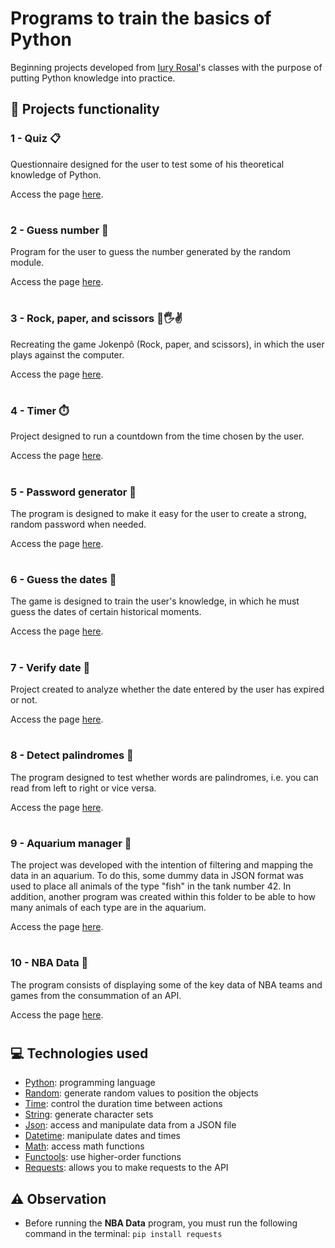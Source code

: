 # Programs to train the basics of Python
Beginning projects developed from [Iury Rosal](https://www.youtube.com/@IuryRosal)'s classes with the purpose of putting Python knowledge into practice.

## 🔨 Projects functionality

### 1 - Quiz 📋
Questionnaire designed for the user to test some of his theoretical knowledge of Python.  

Access the page [here](https://replit.com/@ArturColen/Quiz#main.py).

#

### 2 - Guess number 🔢
Program for the user to guess the number generated by the random module.  

Access the page [here](https://replit.com/@ArturColen/Guess-number#main.py).

#

### 3 - Rock, paper, and scissors 👊🖐️✌
Recreating the game Jokenpô (Rock, paper, and scissors), in which the user plays against the computer.  

Access the page [here](https://replit.com/@ArturColen/Rock-paper-and-scissors#main.py).

#

### 4 - Timer ⏱️
Project designed to run a countdown from the time chosen by the user.  

Access the page [here](https://replit.com/@ArturColen/Timer#main.py).

#

### 5 - Password generator 🔑
The program is designed to make it easy for the user to create a strong, random password when needed.  

Access the page [here](https://replit.com/@ArturColen/Password-generator#main.py).

#

### 6 - Guess the dates 📅
The game is designed to train the user's knowledge, in which he must guess the dates of certain historical moments.  

Access the page [here](https://replit.com/@ArturColen/Guess-the-dates).

#

### 7 - Verify date 📆
Project created to analyze whether the date entered by the user has expired or not.  

Access the page [here](https://replit.com/@ArturColen/Verify-date).

#

### 8 - Detect palindromes 🔄
The program designed to test whether words are palindromes, i.e. you can read from left to right or vice versa.  

Access the page [here](https://replit.com/@ArturColen/Detect-palindromes).

#

### 9 - Aquarium manager 🐠
The project was developed with the intention of filtering and mapping the data in an aquarium. To do this, some dummy data in JSON format was used to place all animals of the type "fish" in the tank number 42. In addition, another program was created within this folder to be able to how many animals of each type are in the aquarium.  

Access the page [here](https://replit.com/@ArturColen/Aquarium-manager).

#

### 10 - NBA Data 🏀
The program consists of displaying some of the key data of NBA teams and games from the consummation of an API.  

Access the page [here](https://replit.com/@ArturColen/NBA-Data#main.py).

#

## 💻 Technologies used 
* [Python](https://docs.python.org/pt-br/3/tutorial/): programming language
* [Random](https://docs.python.org/pt-br/3.7/library/random.html): generate random values to position the objects
* [Time](https://docs.python.org/pt-br/3/library/time.html): control the duration time between actions
* [String](https://docs.python.org/pt-br/3.9/library/string.html): generate character sets
* [Json](https://docs.python.org/pt-br/3/library/json.html): access and manipulate data from a JSON file
* [Datetime](https://docs.python.org/pt-br/3/library/datetime.html): manipulate dates and times
* [Math](https://docs.python.org/pt-br/3/library/math.html): access math functions
* [Functools](https://docs.python.org/pt-br/3/library/functools.html): use higher-order functions
* [Requests](https://requests.readthedocs.io/projects/pt/pt_BR/latest/user/quickstart.html): allows you to make requests to the API

## ⚠️ Observation
* Before running the **NBA Data** program, you must run the following command in the terminal: `pip install requests`
